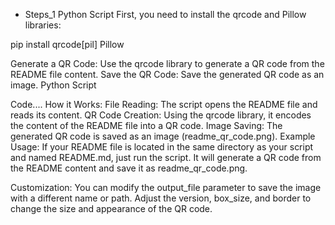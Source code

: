 * Steps_1
     Python Script
      First, you need to install the qrcode and Pillow libraries:

pip install qrcode[pil] Pillow

Generate a QR Code: Use the qrcode library to generate a QR code from the README file content.
Save the QR Code: Save the generated QR code as an image.
Python Script 

Code....
How it Works:
File Reading: The script opens the README file and reads its content.
QR Code Creation: Using the qrcode library, it encodes the content of the README file into a QR code.
Image Saving: The generated QR code is saved as an image (readme_qr_code.png).
Example Usage:
If your README file is located in the same directory as your script and named README.md, just run the script. It will generate a QR code from the README content and save it as readme_qr_code.png.

Customization:
You can modify the output_file parameter to save the image with a different name or path.
Adjust the version, box_size, and border to change the size and appearance of the QR code.
